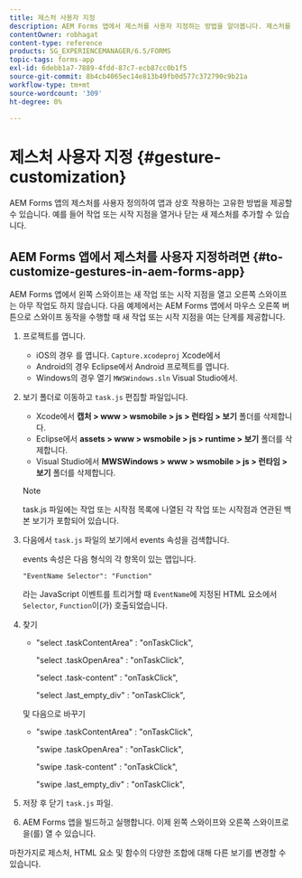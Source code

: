 ```yaml
---
title: 제스처 사용자 지정
description: AEM Forms 앱에서 제스처를 사용자 지정하는 방법을 알아봅니다. 제스처를 사용자 정의하여 애플리케이션과 상호 작용하는 고유한 방법을 제공할 수 있습니다.
contentOwner: robhagat
content-type: reference
products: SG_EXPERIENCEMANAGER/6.5/FORMS
topic-tags: forms-app
exl-id: 6debb1a7-7889-4fdd-87c7-ecb87cc0b1f5
source-git-commit: 8b4cb4065ec14e813b49fb0d577c372790c9b21a
workflow-type: tm+mt
source-wordcount: '309'
ht-degree: 0%

---
```


# 제스처 사용자 지정 {#gesture-customization}

AEM Forms 앱의 제스처를 사용자 정의하여 앱과 상호 작용하는 고유한 방법을 제공할 수 있습니다. 예를 들어 작업 또는 시작 지점을 열거나 닫는 새 제스처를 추가할 수 있습니다.

## AEM Forms 앱에서 제스처를 사용자 지정하려면 {#to-customize-gestures-in-aem-forms-app}

AEM Forms 앱에서 왼쪽 스와이프는 새 작업 또는 시작 지점을 열고 오른쪽 스와이프는 아무 작업도 하지 않습니다. 다음 예제에서는 AEM Forms 앱에서 마우스 오른쪽 버튼으로 스와이프 동작을 수행할 때 새 작업 또는 시작 지점을 여는 단계를 제공합니다.

1. 프로젝트를 엽니다.

   * iOS의 경우 를 엽니다. `Capture.xcodeproj` Xcode에서
   * Android의 경우 Eclipse에서 Android 프로젝트를 엽니다.
   * Windows의 경우 열기 `MWSWindows.sln` Visual Studio에서.

1. 보기 폴더로 이동하고 `task.js` 편집할 파일입니다.

   * Xcode에서 **캡처 > www > wsmobile > js > 런타임 > 보기** 폴더를 삭제합니다.
   * Eclipse에서 **assets > www > wsmobile > js > runtime > 보기** 폴더를 삭제합니다.
   * Visual Studio에서 **MWSWindows > www > wsmobile > js > 런타임 > 보기** 폴더를 삭제합니다.

   >[!NOTE]
   >
   >task.js 파일에는 작업 또는 시작점 목록에 나열된 각 작업 또는 시작점과 연관된 백본 보기가 포함되어 있습니다.

1. 다음에서 `task.js` 파일의 보기에서 events 속성을 검색합니다.

   events 속성은 다음 형식의 각 항목이 있는 맵입니다.

   `"EventName Selector": "Function"`

   라는 JavaScript 이벤트를 트리거할 때 `EventName`에 지정된 HTML 요소에서 `Selector`, `Function`이(가) 호출되었습니다.

1. 찾기

   * &quot;select .taskContentArea&quot; : &quot;onTaskClick&quot;,

     &quot;select .taskOpenArea&quot; : &quot;onTaskClick&quot;,

     &quot;select .task-content&quot; : &quot;onTaskClick&quot;,

     &quot;select .last_empty_div&quot; : &quot;onTaskClick&quot;,

   및 다음으로 바꾸기

   * &quot;swipe .taskContentArea&quot; : &quot;onTaskClick&quot;,

     &quot;swipe .taskOpenArea&quot; : &quot;onTaskClick&quot;,

     &quot;swipe .task-content&quot; : &quot;onTaskClick&quot;,

     &quot;swipe .last_empty_div&quot; : &quot;onTaskClick&quot;,

1. 저장 후 닫기 `task.js` 파일.
1. AEM Forms 앱을 빌드하고 실행합니다. 이제 왼쪽 스와이프와 오른쪽 스와이프로 을(를) 열 수 있습니다.

마찬가지로 제스처, HTML 요소 및 함수의 다양한 조합에 대해 다른 보기를 변경할 수 있습니다.
